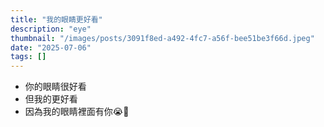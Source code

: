 ```yaml
---
title: "我的眼睛更好看"
description: "eye"
thumbnail: "/images/posts/3091f8ed-a492-4fc7-a56f-bee51be3f66d.jpeg"
date: "2025-07-06"
tags: []
---
```

- 你的眼睛很好看
- 但我的更好看
- 因為我的眼睛裡面有你😭🫵
